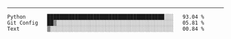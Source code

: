 ---

<!--START_SECTION:waka-->
```text
Python       ██████████████████████████████████████░░░   93.04 % 
Git Config   ██▒░░░░░░░░░░░░░░░░░░░░░░░░░░░░░░░░░░░░░░   05.81 % 
Text         ▒░░░░░░░░░░░░░░░░░░░░░░░░░░░░░░░░░░░░░░░░   00.84 % 
```
<!--END_SECTION:waka-->


[linkedin]: https://www.linkedin.com/in/mohamed-elh/

